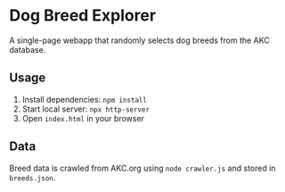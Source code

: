 # Dog Breed Explorer

A single-page webapp that randomly selects dog breeds from the AKC database.

## Usage

1. Install dependencies: `npm install`
2. Start local server: `npx http-server`
3. Open `index.html` in your browser

## Data

Breed data is crawled from AKC.org using `node crawler.js` and stored in `breeds.json`.
